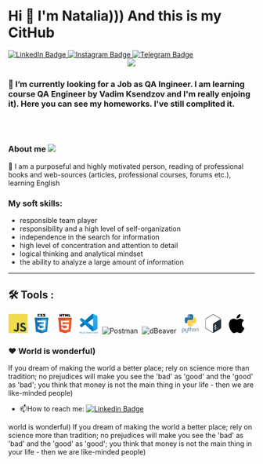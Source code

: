 # Hi 👋 I'm Natalia))) And this is my CitHub 
<div id="badges">
  <a href="https://www.linkedin.com/in/nattawrk/">
    <img src="https://img.shields.io/badge/LinkedIn-blue??style=social&logo=linkedin&logoColor=white" alt="LinkedIn Badge"/>
  </a>
  <a href="your-youtube-URL">
    <img src="https://img.shields.io/badge/instagram-ff69b4??style=social&logo=instagram&logoColor=white" alt="Instagram Badge"/>
  </a>
  <a href="your-twitter-URL">
    <img src="https://img.shields.io/badge/Telegram-9cf??style=social&logo=telegram&logoColor=white" alt="Telegram Badge"/>
  </a>
</div>

<div id="header" align="center">
<img src="https://media.giphy.com/media/H1jSPXCJmo8AZi3gdP/giphy.gif"/>
  </div>

### 🌱 I’m currently looking for a Job as QA Ingineer. I am learning course QA Engineer by Vadim Ksendzov and I'm really enjoing it). Here you can see my homeworks. I've still complited it.

<img src="https://komarev.com/ghpvc/?username=nattawrk&style=for-the-badge&color=blueviolet" alt=""/>
<h1>
  
  ### About me <img src="https://media.giphy.com/media/hvRJCLFzcasrR4ia7z/giphy.gif" width="30px"/>
</h1>


 👩 I am a purposeful and highly motivated person, reading of professional books and web-sources (articles, professional courses, forums etc.), learning English

 
 ### My soft skills:
 
- responsible team player
- responsibility and a high level of self-organization
- independence in the search for information
- high level of concentration and attention to detail
- logical thinking and analytical mindset
- the ability to analyze a large amount of information

---

## :hammer_and_wrench: Tools :

<div>
  <img src="https://github.com/devicons/devicon/blob/master/icons/javascript/javascript-original.svg" title="JavaScript" alt="JavaScript" width="40" height="40"/>&nbsp;
  <img src="https://github.com/devicons/devicon/blob/master/icons/css3/css3-original-wordmark.svg"  title="CSS" alt="CSS" width="40" height="40"/>&nbsp;
  <img src="https://github.com/devicons/devicon/blob/master/icons/html5/html5-original-wordmark.svg" title="HTML" alt="HTML" width="40" height="40"/>&nbsp;
  <img src="https://github.com/devicons/devicon/blob/master/icons/vscode/vscode-original-wordmark.svg" title="VSCode" alt="VSCode" width="40" height="40"/>&nbsp;
   <img src="https://cdn.icon-icons.com/icons2/3053/PNG/512/postman_macos_bigsur_icon_189815.png" title="Postman" alt="Postman" width="40" height="40"/>&nbsp;
  <img src="https://cdn.icon-icons.com/icons2/1495/PNG/512/dbeaver_103190.png" title="dBeaver" alt="dBeaver" width="40" height="40"/>&nbsp;
  <img src="https://github.com/devicons/devicon/blob/master/icons/python/python-original-wordmark.svg" title="Python" alt="Python" width="40" height="40"/>&nbsp;
  <img src="https://github.com/devicons/devicon/blob/master/icons/bash/bash-original.svg" title="Bash" alt="Bash" width="40" height="40"/>&nbsp;
  <img src="https://github.com/devicons/devicon/blob/master/icons/apple/apple-original.svg" title="Apple" alt="Apple" width="40" height="40"/>&nbsp;

</div>





### ❤️ World is wonderful)
If you dream of making the world a better place; rely on science more than tradition; no prejudices will make you see the 'bad' as 'good' and the 'good' as 'bad'; you think that money is not the main thing in your life - then we are like-minded people)


- :mailbox:How to reach me: [![Linkedin Badge](https://img.shields.io/badge/LinkedIn-blue??style=social&logo=linkedin&logoColor=white)]("https://www.linkedin.com/in/nattawrk/")


 
<!--
**nattawrk/nattawrk** is a ✨ _special_ ✨ repository because its `README.md` (this file) appears on your GitHub profile.
​
Here are some ideas to get you started:
​
- 🔭 I’m currently working on ...
- 🌱 I’m currently learning ...
- 👯 I’m looking to collaborate on ...
- 🤔 I’m looking for help with ...
- 💬 Ask me about ...
- 📫 How to reach me: ...
- 😄 Pronouns: ...
- ⚡ Fun fact: ...
style=flat-square
style=for-the-badge
-->
world is wonderful)
If you dream of making the world a better place; rely on science more than tradition; no prejudices will make you see the 'bad' as 'bad' and the 'good' as 'good'; you think that money is not the main thing in your life - then we are like-minded people)

 
<!--
**nattawrk/nattawrk** is a ✨ _special_ ✨ repository because its `README.md` (this file) appears on your GitHub profile.
​
Here are some ideas to get you started:
​
- 🔭 I’m currently working on ...
- 🌱 I’m currently learning ...
- 👯 I’m looking to collaborate on ...
- 🤔 I’m looking for help with ...
- 💬 Ask me about ...
- 📫 How to reach me: ...
- 😄 Pronouns: ...
- ⚡ Fun fact: ...
style=flat-square
style=for-the-badge
Постман https://cdn.icon-icons.com/icons2/3053/PNG/512/postman_macos_bigsur_icon_189815.png
https://www.google.com/url?sa=i&url=https%3A%2F%2Fwww.pngitem.com%2Fmiddle%2Fwmhmbw_chrome-dev-tools-icon-hd-png-download%2F&psig=AOvVaw2yYrNXzBs0z-_zh_dFIdHy&ust=1677865582191000&source=images&cd=vfe&ved=2ahUKEwiEh6rB5r39AhWOgP0HHRCtCw8Qr4kDegUIARC2AQ

-->
